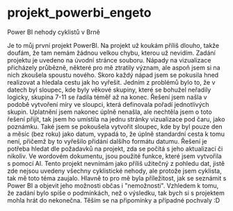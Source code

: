 # projekt_powerbi_engeto
Power BI nehody cyklistů v Brně

Je to můj první projekt PowerBI. Na projekt už koukám příliš dlouho, takže doufám, že tam nemám žádnou velkou chybu, kterou už nevidím. Zadání projektu je uvedeno na úvodní stránce souboru.
Nápady na vizualizace přicházely průbězně, některé pro mě ztratily význam, ale aspoň jsem si na nich zkoušela spoustu nového. Skoro každý nápad jsem se pokusila hned realizovat a hledala cestu jak ho vyřešit. Jedním z problémů bylo to, že v datech byl sloupec, kde byly věkové skupiny, které se bohužel neřadily logicky, skupina 7-11 se řadila téměř až na konec. Řešení jsem našla v podobě vytvoření míry ve sloupci, která definovala pořadí jednotlivých skupin. Uplatnění jsem nakonec úplně nenašla, ale nechtěla jsem o toto řešení přijít, tak jsem ho umístila na jednu stránky vizualizace pod čaru, jako poznámku. Také jsem se pokoušela vytvořit sloupec, kde by byl pouze den a měsíc (bez roku) jako datum, vypadá to, že úplně standardní cesta k tomu není, přičemž by to vyřešilo přidání dalšího formátu datumu. Řešení je potřeba hledat dle požadavků na projekt, zda se počítá s jeho aktualizací či nikoliv. Ve wordovém dokumentu, jsou použité funkce, které jsem vytvořila s pomocí AI.
Tento projekt nevnímám jako příliš užitečný z pohledu dat, jistě zde nejsou uvedeny všechny cyklistické nehody, ale protože jsem cyklista, tak mě toto téma zaujalo. Hlavně to pro mě byla příležitost, jak se seznámit s Power BI a objevit jeho možnosti občas i "nemožnosti".
Vzhledem k tomu, že zadání bylo spíše o podmínkách, než o výsledku, tak bych si s projektem mohla hrát do nekonečna. Těším se na připomínky a případné pochvaly :D
